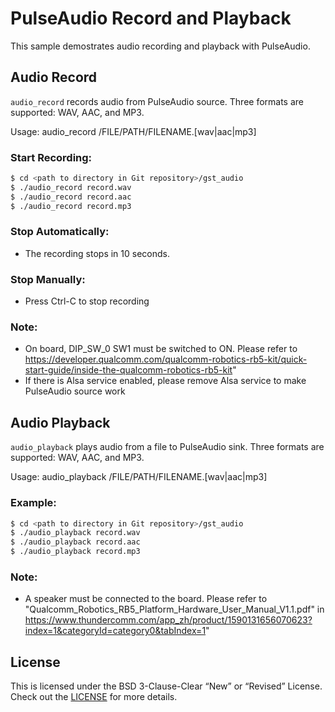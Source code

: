 # PulseAudio Record and Playback

This sample demostrates audio recording and playback with PulseAudio.

## Audio Record

```audio_record``` records audio from PulseAudio source. Three formats are supported: WAV, AAC, and MP3.

Usage: audio_record /FILE/PATH/FILENAME.[wav|aac|mp3]

### Start Recording:
```bash
$ cd <path to directory in Git repository>/gst_audio
$ ./audio_record record.wav
$ ./audio_record record.aac
$ ./audio_record record.mp3
```

### Stop Automatically:

+ The recording stops in 10 seconds.

### Stop Manually:

+ Press Ctrl-C to stop recording

### Note:

+ On board, DIP_SW_0 SW1 must be switched to ON. Please refer to https://developer.qualcomm.com/qualcomm-robotics-rb5-kit/quick-start-guide/inside-the-qualcomm-robotics-rb5-kit" 
+ If there is Alsa service enabled, please remove Alsa service to make PulseAudio source work

## Audio Playback

```audio_playback``` plays audio from a file to PulseAudio sink. Three formats are supported: WAV, AAC, and MP3.

Usage: audio_playback /FILE/PATH/FILENAME.[wav|aac|mp3]

### Example:
```bash
$ cd <path to directory in Git repository>/gst_audio
$ ./audio_playback record.wav
$ ./audio_playback record.aac
$ ./audio_playback record.mp3
```

### Note:

+ A speaker must be connected to the board. Please refer to "Qualcomm_Robotics_RB5_Platform_Hardware_User_Manual_V1.1.pdf" in https://www.thundercomm.com/app_zh/product/1590131656070623?index=1&categoryId=category0&tabIndex=1" 

## License
This is licensed under the BSD 3-Clause-Clear “New” or “Revised” License. Check out the [LICENSE](../LICENSE) for more details.
